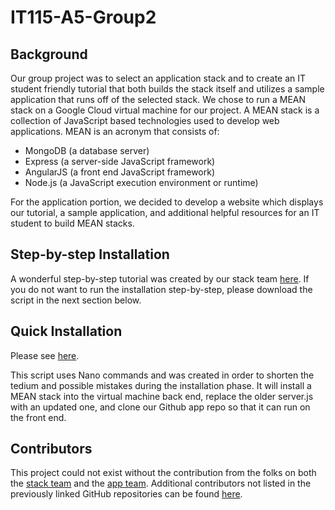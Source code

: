 # IT115-A5-Group2

## Background
Our group project was to select an application stack and to create an IT student friendly tutorial that both builds the stack itself and utilizes a sample application
that runs off of the selected stack. We chose to run a MEAN stack on a Google Cloud virtual machine
for our project. A MEAN stack is a collection of JavaScript based technologies used to develop web applications. 
MEAN is an acronym that consists of:
 
* MongoDB (a database server) 
* Express (a server-side JavaScript framework)
* AngularJS (a front end JavaScript framework) 
* Node.js (a JavaScript execution environment or runtime)

For the application portion, we decided to develop a website which displays our tutorial,
a sample application, and additional helpful resources for an IT student to build MEAN stacks.

## Step-by-step Installation

A wonderful step-by-step tutorial was created by our stack team <a href="https://docs.google.com/document/d/18c7CHRrGjZ5qK9Brt-y-8DYxT4aPEHqt0FGctEyiWPo" target="_blank">here</a>. 
If you do not want to run the installation step-by-step, please download the script in the next section below.
 
## Quick Installation

Please see <a href="https://github.com/Exochos/script/" target="_blank">here</a>.

This script uses Nano commands and was created in order to shorten the tedium and possible mistakes
during the installation phase. It will install a MEAN stack into the virtual machine back end, replace the older 
server.js with an updated one, and clone our Github app repo so that it can run on the front end.

## Contributors
 
This project could not exist without the contribution from the folks on both the <a href="https://github.com/Titane73/it115-a5-group2-stackproject/graphs/contributors" target="_blank">stack team</a> and the <a href="https://github.com/Titane73/it115-a5-g2-app/graphs/contributors" target="_blank">app team</a>.
Additional contributors not listed in the previously linked GitHub repositories can be found <a href="https://titane73.github.io/it115-a5-g2-app/aboutus.html" target="_blank">here</a>.
